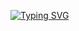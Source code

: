 [![Typing SVG](https://readme-typing-svg.herokuapp.com?color=%2336BCF7&lines=Hello+I'm+Artem)](https://git.io/typing-svg)
